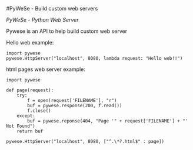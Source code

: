 #PyWeSe - Build custom web servers

*PyWeSe - Python Web Server*

Pywese is an API to help build custom web server  

Hello web example:
	
	import pywese
	pywese.HttpServer("localhost", 8080, lambda request: "Hello web!!")


html pages web server example:
	
	import pywese

	def page(request):
		try:
    		f = open(request['FILENAME'], "r")
			buf = pywese.response(200, f.read())
			f.close()
		except:
			buf = pywese.reponse(404, "Page '" + request['FILENAME'] + "' Not Found")
		return buf

	pywese.HttpServer("localhost", 8080, ["^.\*?.html$" : page])


